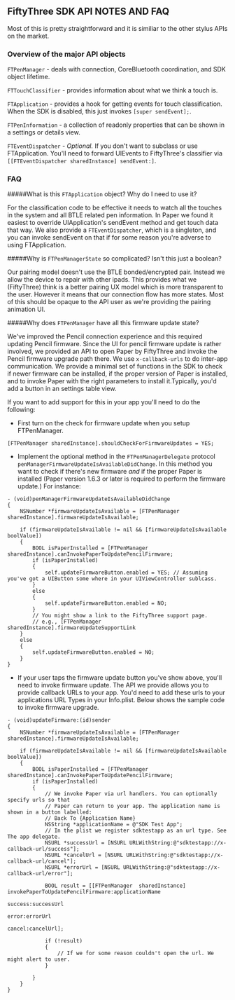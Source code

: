 ## FiftyThree SDK API NOTES AND FAQ ##

Most of this is pretty straightforward and it is similiar to the other stylus APIs on the market.

### Overview of the major API objects ###

```FTPenManager```      - deals with connection, CoreBluetooth coordination, and SDK object lifetime. 

```FTTouchClassifier``` - provides information about what we think a touch is. 

```FTApplication```     - provides a hook for getting events for touch classification. When the SDK is disabled, this just invokes ```[super sendEvent];```.

```FTPenInformation```  - a collection of readonly properties that can be shown in a settings or details view.

```FTEventDispatcher```  - *Optional.*  If you don't want to subclass or use FTApplication. You'll need to forward UIEvents to FiftyThree's classifier via ```[[FTEventDispatcher sharedInstance] sendEvent:]```.

### FAQ ###

#####What is this ```FTApplication``` object? Why do I need to use it?

For the classification code to be effective it needs to watch all the
touches in the system and all BTLE related pen information. In Paper we found
it easiest to override UIApplication's sendEvent method and get touch data that
way. We also provide a ```FTEventDispatcher```, which is a singleton, and you can 
invoke sendEvent on that if for some reason you're adverse to using FTApplication.

#####Why is ```FTPenManagerState``` so complicated? Isn't this just a boolean?

Our pairing model doesn't use the BTLE bonded/encrypted pair. Instead we allow the device to repair with other ipads. This provides what we (FiftyThree) think is a better pairing UX model which is more transparent to the user. However it means that our connection flow has more states. Most of this should be opaque to the API user as we're providing the pairing animation UI. 


#####Why does ```FTPenManager``` have all this firmware update state?

We've improved the Pencil connection experience and this required updating Pencil firmware. Since the UI for pencil firmware update is rather involved, we provided an API to open Paper by FiftyThree and invoke the Pencil firmware upgrade path there. We use ```x-callback-urls``` to do inter-app communication. We provide a minimal set of functions in the SDK to check if newer firmware can be installed, if the proper version of Paper is installed, and to invoke Paper with the right parameters to install it.Typically, you'd add a button in an settings table view.

If you want to add support for this in your app you'll need to do the following:

* First turn on the check for firmware update when you setup FTPenManager.

```
[FTPenManager sharedInstance].shouldCheckForFirmwareUpdates = YES;
```

* Implement the optional method in the ```FTPenManagerDelegate``` protocol ```penManagerFirmwareUpdateIsAvailableDidChange```. In this method you want to check if there's new firmware *and* if the proper Paper is installed (Paper version 1.6.3 or later is required to perform the firmware update.) For instance:

```
- (void)penManagerFirmwareUpdateIsAvailableDidChange
{
    NSNumber *firmwareUpdateIsAvailable = [FTPenManager sharedInstance].firmwareUpdateIsAvailable;

    if (firmwareUpdateIsAvailable != nil && [firmwareUpdateIsAvailable boolValue])
    {
        BOOL isPaperInstalled = [FTPenManager sharedInstance].canInvokePaperToUpdatePencilFirmware;
        if (isPaperInstalled)
        {
            self.updateFirmwareButton.enabled = YES; // Assuming you've got a UIButton some where in your UIViewController sublcass.
        }
        else
        {
            self.updateFirmwareButton.enabled = NO;
        }
        // You might show a link to the FiftyThree support page.
        // e.g., [FTPenManager sharedInstance].firmwareUpdateSupportLink
    }
    else
    {
        self.updateFirmwareButton.enabled = NO;
    }
}
```

* If your user taps the firmware update button you've show above, you'll need to invoke firmware update. The API we provide allows you to provide callback URLs to your app. You'd need to add these urls to your applications URL Types in your Info.plist. Below shows the sample code to invoke firmware upgrade.

```
- (void)updateFirmware:(id)sender
{
    NSNumber *firmwareUpdateIsAvailable = [FTPenManager sharedInstance].firmwareUpdateIsAvailable;

    if (firmwareUpdateIsAvailable != nil && [firmwareUpdateIsAvailable boolValue])
    {
        BOOL isPaperInstalled = [FTPenManager sharedInstance].canInvokePaperToUpdatePencilFirmware;
        if (isPaperInstalled)
        {
            // We invoke Paper via url handlers. You can optionally specify urls so that
            // Paper can return to your app. The application name is shown in a button labelled:
            // Back To {Application Name}
            NSString *applicationName = @"SDK Test App";
            // In the plist we register sdktestapp as an url type. See The app delegate.
            NSURL *successUrl = [NSURL URLWithString:@"sdktestapp://x-callback-url/success"];
            NSURL *cancelUrl = [NSURL URLWithString:@"sdktestapp://x-callback-url/cancel"];
            NSURL *errorUrl = [NSURL URLWithString:@"sdktestapp://x-callback-url/error"];

            BOOL result = [[FTPenManager  sharedInstance] invokePaperToUpdatePencilFirmware:applicationName
                                                                                    success:successUrl
                                                                                      error:errorUrl
                                                                                     cancel:cancelUrl];

            if (!result)
            {
                // If we for some reason couldn't open the url. We might alert to user.
            }

        }
    }
}
```

